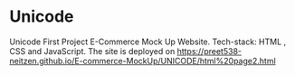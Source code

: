 # Unicode
 
 Unicode First Project E-Commerce Mock Up Website.
 Tech-stack: HTML , CSS and JavaScript.
The site is deployed on https://preet538-neitzen.github.io/E-commerce-MockUp/UNICODE/html%20page2.html

